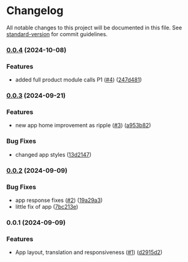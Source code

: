 # Changelog

All notable changes to this project will be documented in this file. See [standard-version](https://github.com/conventional-changelog/standard-version) for commit guidelines.

### [0.0.4](https://github.com/Johngtka/RecipeArchiveApp/compare/v0.0.3...v0.0.4) (2024-10-08)


### Features

* added full product module calls P1 ([#4](https://github.com/Johngtka/RecipeArchiveApp/issues/4)) ([247d481](https://github.com/Johngtka/RecipeArchiveApp/commit/247d48178202ffd343db1e817136fa20a7603d4a))

### [0.0.3](https://github.com/Johngtka/RecipeArchiveApp/compare/v0.0.2...v0.0.3) (2024-09-21)


### Features

* new app home improvement as ripple ([#3](https://github.com/Johngtka/RecipeArchiveApp/issues/3)) ([a953b82](https://github.com/Johngtka/RecipeArchiveApp/commit/a953b825f9d9ac4b9c8f81a023db5cb4ab16f67e))


### Bug Fixes

* changed app styles ([13d2147](https://github.com/Johngtka/RecipeArchiveApp/commit/13d2147cf0ce30b3455915a5d2c0f5677a3b7680))

### [0.0.2](https://github.com/Johngtka/RecipeArchiveApp/compare/v0.0.1...v0.0.2) (2024-09-09)


### Bug Fixes

* app response fixes ([#2](https://github.com/Johngtka/RecipeArchiveApp/issues/2)) ([19a29a3](https://github.com/Johngtka/RecipeArchiveApp/commit/19a29a336f7d174f6c94c0df87a7b6a639dd1236))
* little fix of app ([7bc213e](https://github.com/Johngtka/RecipeArchiveApp/commit/7bc213e224fbbabe2b20978647a35778d7761c92))

### 0.0.1 (2024-09-09)

### Features

-   App layout, translation and responsiveness ([#1](https://github.com/Johngtka/RecipeArchiveApp/issues/1)) ([d2915d2](https://github.com/Johngtka/RecipeArchiveApp/commit/d2915d2a50e4b7091c5158f2ed09e3a34db7f5a9))
